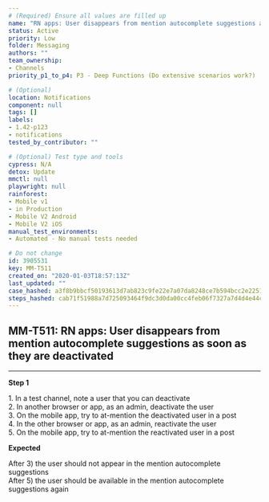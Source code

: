 ```yaml
---
# (Required) Ensure all values are filled up
name: "RN apps: User disappears from mention autocomplete suggestions as soon as they are deactivated"
status: Active
priority: Low
folder: Messaging
authors: ""
team_ownership: 
- Channels
priority_p1_to_p4: P3 - Deep Functions (Do extensive scenarios work?)

# (Optional)
location: Notifications
component: null
tags: []
labels: 
- 1.42-p123
- notifications
tested_by_contributor: ""

# (Optional) Test type and tools
cypress: N/A
detox: Update
mmctl: null
playwright: null
rainforest: 
- Mobile v1
- in Production
- Mobile V2 Android
- Mobile V2 iOS
manual_test_environments:
- Automated - No manual tests needed

# Do not change
id: 3905531
key: MM-T511
created_on: "2020-01-03T18:57:13Z"
last_updated: ""
case_hashed: a3f8b9bbcf50193613d7ab823c9fe22e7a07da8248ce7b594bcc2e2251cda7bb6f6453e6916e5d513ba1042de4777881
steps_hashed: cab71f51988a7d725093464f9dc3d0da00cc4feb06f7327a7d4d4e44c9e0b44d95eac03860bcc05e61d657a1939117b6
---
```


<!-- (Auto-generated) Based on frontmatter's "key" and "name" -->

## MM-T511: RN apps: User disappears from mention autocomplete suggestions as soon as they are deactivated

---

**Step 1**

1\. In a test channel, note a user that you can deactivate\
2\. In another browser or app, as an admin, deactivate the user\
3\. On the mobile app, try to at-mention the deactivated user in a post\
4\. In the other browser or app, as an admin, reactivate the user\
5\. On the mobile app, try to at-mention the reactivated user in a post

**Expected**

After 3) the user should not appear in the mention autocomplete suggestions\
After 5) the user should be available in the mention autocomplete suggestions again
